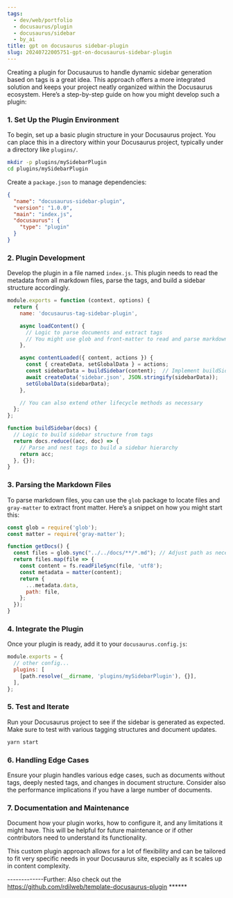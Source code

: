 ```yaml
---
tags:
  - dev/web/portfolio
  - docusaurus/plugin
  - docusaurus/sidebar
  - by_ai
title: gpt on docusaurus sidebar-plugin
slug: 20240722005751-gpt-on-docusaurus-sidebar-plugin
---
```


Creating a plugin for Docusaurus to handle dynamic sidebar generation based on tags is a great idea. This approach offers a more integrated solution and keeps your project neatly organized within the Docusaurus ecosystem. Here’s a step-by-step guide on how you might develop such a plugin:

### 1. **Set Up the Plugin Environment**

To begin, set up a basic plugin structure in your Docusaurus project. You can place this in a directory within your Docusaurus project, typically under a directory like `plugins/`.

```bash
mkdir -p plugins/mySidebarPlugin
cd plugins/mySidebarPlugin
```

Create a `package.json` to manage dependencies:

```json
{
  "name": "docusaurus-sidebar-plugin",
  "version": "1.0.0",
  "main": "index.js",
  "docusaurus": {
    "type": "plugin"
  }
}
```

### 2. **Plugin Development**

Develop the plugin in a file named `index.js`. This plugin needs to read the metadata from all markdown files, parse the tags, and build a sidebar structure accordingly.

```javascript
module.exports = function (context, options) {
  return {
    name: 'docusaurus-tag-sidebar-plugin',

    async loadContent() {
      // Logic to parse documents and extract tags
      // You might use glob and front-matter to read and parse markdown files
    },

    async contentLoaded({ content, actions }) {
      const { createData, setGlobalData } = actions;
      const sidebarData = buildSidebar(content);  // Implement buildSidebar based on your tagging structure
      await createData('sidebar.json', JSON.stringify(sidebarData));
      setGlobalData(sidebarData);
    },

    // You can also extend other lifecycle methods as necessary
  };
};

function buildSidebar(docs) {
  // Logic to build sidebar structure from tags
  return docs.reduce((acc, doc) => {
    // Parse and nest tags to build a sidebar hierarchy
    return acc;
  }, {});
}
```

### 3. **Parsing the Markdown Files**

To parse markdown files, you can use the `glob` package to locate files and `gray-matter` to extract front matter. Here’s a snippet on how you might start this:

```javascript
const glob = require('glob');
const matter = require('gray-matter');

function getDocs() {
  const files = glob.sync("../../docs/**/*.md"); // Adjust path as necessary
  return files.map(file => {
    const content = fs.readFileSync(file, 'utf8');
    const metadata = matter(content);
    return {
      ...metadata.data,
      path: file,
    };
  });
}
```

### 4. **Integrate the Plugin**

Once your plugin is ready, add it to your `docusaurus.config.js`:

```javascript
module.exports = {
  // other config...
  plugins: [
    [path.resolve(__dirname, 'plugins/mySidebarPlugin'), {}],
  ],
};
```

### 5. **Test and Iterate**

Run your Docusaurus project to see if the sidebar is generated as expected. Make sure to test with various tagging structures and document updates.

```bash
yarn start
```

### 6. **Handling Edge Cases**

Ensure your plugin handles various edge cases, such as documents without tags, deeply nested tags, and changes in document structure. Consider also the performance implications if you have a large number of documents.

### 7. **Documentation and Maintenance**

Document how your plugin works, how to configure it, and any limitations it might have. This will be helpful for future maintenance or if other contributors need to understand its functionality.

This custom plugin approach allows for a lot of flexibility and can be tailored to fit very specific needs in your Docusaurus site, especially as it scales up in content complexity.


-------------Further:
Also check out the https://github.com/rdilweb/template-docusaurus-plugin ******
